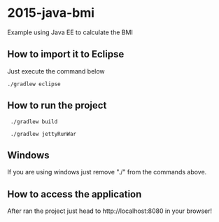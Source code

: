 # 2015-java-bmi
Example using Java EE to calculate the BMI

## How to import it to Eclipse
Just execute the command below

```./gradlew eclipse```

## How to run the project

``` ./gradlew build```

``` ./gradlew jettyRunWar```

## Windows

If you are using windows just remove "./" from the commands above.

## How to access the application

After ran the project just head to http://localhost:8080 in your browser!
